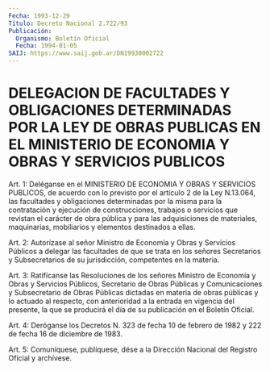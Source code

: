 ```yaml
---
Fecha: 1993-12-29
Título: Decreto Nacional 2.722/93
Publicación:
  Organismo: Boletín Oficial
  Fecha: 1994-01-05
SAIJ: https://www.saij.gob.ar/DN19930002722
---
```

# DELEGACION DE FACULTADES Y OBLIGACIONES DETERMINADAS POR LA LEY DE OBRAS PUBLICAS EN EL MINISTERIO DE ECONOMIA Y OBRAS Y SERVICIOS PUBLICOS

<a id="1"></a>
Art.  1:  Deléganse  en  el  MINISTERIO  DE ECONOMIA Y OBRAS Y SERVICIOS PUBLICOS, de acuerdo con lo previsto  por  el  artículo 2 de la Ley N.13.064, las facultades y obligaciones determinadas  por la  misma  para  la  contratación  y  ejecución  de construcciones, trabajos  o  servicios que revistan el carácter de obra  pública  y para las adquisiciones  de  materiales,  maquinarias, mobiliarios y elementos destinados a ellas.

<a id="2"></a>
Art.  2:  Autorízase  al  señor Ministro de Economía y Obras y Servicios Públicos a delegar las  facultades de que se trata en los señores  Secretarios  y  Subsecretarios    de    su   jurisdicción, competentes en la materia.

<a id="3"></a>
Art. 3: Ratifícanse las Resoluciones de los señores Ministro de Economía   y  Obras  y  Servicios  Públicos,  Secretario  de  Obras Públicas  y   Comunicaciones  y  Subsecretario  de  Obras  Públicas dictadas en materia  de  obras  públicas  y lo actuado al respecto, con anterioridad a la entrada en vigencia del  presente,  la que se producirá   el  día  de  su  publicación  en  el  Boletín  Oficial.

<a id="4"></a>
Art. 4: Deróganse los Decretos N. 323 de fecha 10 de febrero de 1982 y 222 de fecha 16 de diciembre de 1983.

<a id="5"></a>
Art.  5: Comuníquese, publíquese, dése a la Dirección Nacional del Registro Oficial y archívese.